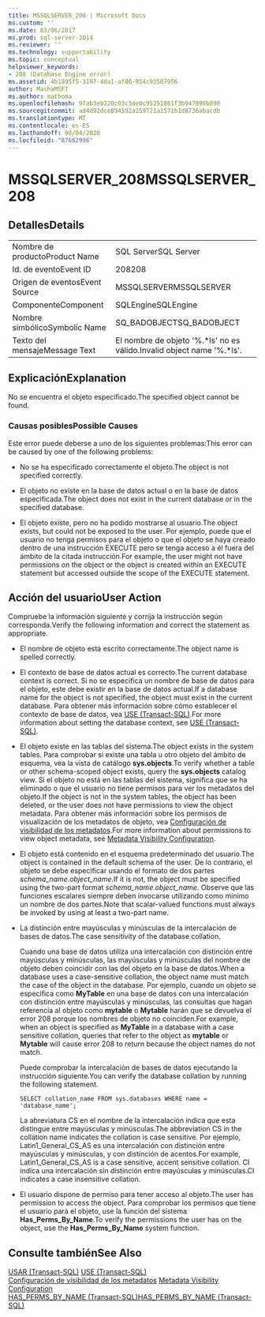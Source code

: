 ```yaml
---
title: MSSQLSERVER_208 | Microsoft Docs
ms.custom: ''
ms.date: 03/06/2017
ms.prod: sql-server-2014
ms.reviewer: ''
ms.technology: supportability
ms.topic: conceptual
helpviewer_keywords:
- 208 (Database Engine error)
ms.assetid: 4b1895f5-3197-4da1-af86-954c93507956
author: MashaMSFT
ms.author: mathoma
ms.openlocfilehash: 97ab3eb220c03c3de0c95251861f3b947890b090
ms.sourcegitcommit: ad4d92dce894592a259721a1571b1d8736abacdb
ms.translationtype: MT
ms.contentlocale: es-ES
ms.lasthandoff: 08/04/2020
ms.locfileid: "87662996"
---
```

# <a name="mssqlserver_208"></a><span data-ttu-id="bab02-102">MSSQLSERVER_208</span><span class="sxs-lookup"><span data-stu-id="bab02-102">MSSQLSERVER_208</span></span>
    
## <a name="details"></a><span data-ttu-id="bab02-103">Detalles</span><span class="sxs-lookup"><span data-stu-id="bab02-103">Details</span></span>  
  
|||  
|-|-|  
|<span data-ttu-id="bab02-104">Nombre de producto</span><span class="sxs-lookup"><span data-stu-id="bab02-104">Product Name</span></span>|<span data-ttu-id="bab02-105">SQL Server</span><span class="sxs-lookup"><span data-stu-id="bab02-105">SQL Server</span></span>|  
|<span data-ttu-id="bab02-106">Id. de evento</span><span class="sxs-lookup"><span data-stu-id="bab02-106">Event ID</span></span>|<span data-ttu-id="bab02-107">208</span><span class="sxs-lookup"><span data-stu-id="bab02-107">208</span></span>|  
|<span data-ttu-id="bab02-108">Origen de eventos</span><span class="sxs-lookup"><span data-stu-id="bab02-108">Event Source</span></span>|<span data-ttu-id="bab02-109">MSSQLSERVER</span><span class="sxs-lookup"><span data-stu-id="bab02-109">MSSQLSERVER</span></span>|  
|<span data-ttu-id="bab02-110">Componente</span><span class="sxs-lookup"><span data-stu-id="bab02-110">Component</span></span>|<span data-ttu-id="bab02-111">SQLEngine</span><span class="sxs-lookup"><span data-stu-id="bab02-111">SQLEngine</span></span>|  
|<span data-ttu-id="bab02-112">Nombre simbólico</span><span class="sxs-lookup"><span data-stu-id="bab02-112">Symbolic Name</span></span>|<span data-ttu-id="bab02-113">SQ_BADOBJECT</span><span class="sxs-lookup"><span data-stu-id="bab02-113">SQ_BADOBJECT</span></span>|  
|<span data-ttu-id="bab02-114">Texto del mensaje</span><span class="sxs-lookup"><span data-stu-id="bab02-114">Message Text</span></span>|<span data-ttu-id="bab02-115">El nombre de objeto '%.\*ls' no es válido.</span><span class="sxs-lookup"><span data-stu-id="bab02-115">Invalid object name '%.\*ls'.</span></span>|  
  
## <a name="explanation"></a><span data-ttu-id="bab02-116">Explicación</span><span class="sxs-lookup"><span data-stu-id="bab02-116">Explanation</span></span>  
 <span data-ttu-id="bab02-117">No se encuentra el objeto especificado.</span><span class="sxs-lookup"><span data-stu-id="bab02-117">The specified object cannot be found.</span></span>  
  
### <a name="possible-causes"></a><span data-ttu-id="bab02-118">Causas posibles</span><span class="sxs-lookup"><span data-stu-id="bab02-118">Possible Causes</span></span>  
 <span data-ttu-id="bab02-119">Este error puede deberse a uno de los siguientes problemas:</span><span class="sxs-lookup"><span data-stu-id="bab02-119">This error can be caused by one of the following problems:</span></span>  
  
-   <span data-ttu-id="bab02-120">No se ha especificado correctamente el objeto.</span><span class="sxs-lookup"><span data-stu-id="bab02-120">The object is not specified correctly.</span></span>  
  
-   <span data-ttu-id="bab02-121">El objeto no existe en la base de datos actual o en la base de datos especificada.</span><span class="sxs-lookup"><span data-stu-id="bab02-121">The object does not exist in the current database or in the specified database.</span></span>  
  
-   <span data-ttu-id="bab02-122">El objeto existe, pero no ha podido mostrarse al usuario.</span><span class="sxs-lookup"><span data-stu-id="bab02-122">The object exists, but could not be exposed to the user.</span></span> <span data-ttu-id="bab02-123">Por ejemplo, puede que el usuario no tenga permisos para el objeto o que el objeto se haya creado dentro de una instrucción EXECUTE pero se tenga acceso a él fuera del ámbito de la citada instrucción.</span><span class="sxs-lookup"><span data-stu-id="bab02-123">For example, the user might not have permissions on the object or the object is created within an EXECUTE statement but accessed outside the scope of the EXECUTE statement.</span></span>  
  
## <a name="user-action"></a><span data-ttu-id="bab02-124">Acción del usuario</span><span class="sxs-lookup"><span data-stu-id="bab02-124">User Action</span></span>  
 <span data-ttu-id="bab02-125">Compruebe la información siguiente y corrija la instrucción según corresponda.</span><span class="sxs-lookup"><span data-stu-id="bab02-125">Verify the following information and correct the statement as appropriate.</span></span>  
  
-   <span data-ttu-id="bab02-126">El nombre de objeto está escrito correctamente.</span><span class="sxs-lookup"><span data-stu-id="bab02-126">The object name is spelled correctly.</span></span>  
  
-   <span data-ttu-id="bab02-127">El contexto de base de datos actual es correcto.</span><span class="sxs-lookup"><span data-stu-id="bab02-127">The current database context is correct.</span></span> <span data-ttu-id="bab02-128">Si no se especifica un nombre de base de datos para el objeto, este debe existir en la base de datos actual.</span><span class="sxs-lookup"><span data-stu-id="bab02-128">If a database name for the object is not specified, the object must exist in the current database.</span></span> <span data-ttu-id="bab02-129">Para obtener más información sobre cómo establecer el contexto de base de datos, vea [USE &#40;Transact-SQL&#41;](/sql/t-sql/language-elements/use-transact-sql).</span><span class="sxs-lookup"><span data-stu-id="bab02-129">For more information about setting the database context, see [USE &#40;Transact-SQL&#41;](/sql/t-sql/language-elements/use-transact-sql).</span></span>  
  
-   <span data-ttu-id="bab02-130">El objeto existe en las tablas del sistema.</span><span class="sxs-lookup"><span data-stu-id="bab02-130">The object exists in the system tables.</span></span> <span data-ttu-id="bab02-131">Para comprobar si existe una tabla u otro objeto del ámbito de esquema, vea la vista de catálogo **sys.objects**.</span><span class="sxs-lookup"><span data-stu-id="bab02-131">To verify whether a table or other schema-scoped object exists, query the **sys.objects** catalog view.</span></span> <span data-ttu-id="bab02-132">Si el objeto no está en las tablas del sistema, significa que se ha eliminado o que el usuario no tiene permisos para ver los metadatos del objeto.</span><span class="sxs-lookup"><span data-stu-id="bab02-132">If the object is not in the system tables, the object has been deleted, or the user does not have permissions to view the object metadata.</span></span> <span data-ttu-id="bab02-133">Para obtener más información sobre los permisos de visualización de los metadatos de objeto, vea [Configuración de visibilidad de los metadatos](../security/metadata-visibility-configuration.md).</span><span class="sxs-lookup"><span data-stu-id="bab02-133">For more information about permissions to view object metadata, see [Metadata Visibility Configuration](../security/metadata-visibility-configuration.md).</span></span>  
  
-   <span data-ttu-id="bab02-134">El objeto está contenido en el esquema predeterminado del usuario.</span><span class="sxs-lookup"><span data-stu-id="bab02-134">The object is contained in the default schema of the user.</span></span> <span data-ttu-id="bab02-135">De lo contrario, el objeto se debe especificar usando el formato de dos partes *schema_name.object_name*.</span><span class="sxs-lookup"><span data-stu-id="bab02-135">If it is not, the object must be specified using the two-part format *schema_name.object_name*.</span></span> <span data-ttu-id="bab02-136">Observe que las funciones escalares siempre deben invocarse utilizando como mínimo un nombre de dos partes.</span><span class="sxs-lookup"><span data-stu-id="bab02-136">Note that scalar-valued functions must always be invoked by using at least a two-part name.</span></span>  
  
-   <span data-ttu-id="bab02-137">La distinción entre mayúsculas y minúsculas de la intercalación de bases de datos.</span><span class="sxs-lookup"><span data-stu-id="bab02-137">The case sensitivity of the database collation.</span></span>  
  
     <span data-ttu-id="bab02-138">Cuando una base de datos utiliza una intercalación con distinción entre mayúsculas y minúsculas, las mayúsculas y minúsculas del nombre de objeto deben coincidir con las del objeto en la base de datos.</span><span class="sxs-lookup"><span data-stu-id="bab02-138">When a database uses a case-sensitive collation, the object name must match the case of the object in the database.</span></span> <span data-ttu-id="bab02-139">Por ejemplo, cuando un objeto se especifica como **MyTable** en una base de datos con una intercalación con distinción entre mayúsculas y minúsculas, las consultas que hagan referencia al objeto como **mytable** o **Mytable** harán que se devuelva el error 208 porque los nombres de objeto no coinciden.</span><span class="sxs-lookup"><span data-stu-id="bab02-139">For example, when an object is specified as **MyTable** in a database with a case sensitive collation, queries that refer to the object as **mytable** or **Mytable** will cause error 208 to return because the object names do not match.</span></span>  
  
     <span data-ttu-id="bab02-140">Puede comprobar la intercalación de bases de datos ejecutando la instrucción siguiente.</span><span class="sxs-lookup"><span data-stu-id="bab02-140">You can verify the database collation by running the following statement.</span></span>  
  
    ```  
    SELECT collation_name FROM sys.databases WHERE name = 'database_name';  
    ```  
  
     <span data-ttu-id="bab02-141">La abreviatura CS en el nombre de la intercalación indica que esta distingue entre mayúsculas y minúsculas.</span><span class="sxs-lookup"><span data-stu-id="bab02-141">The abbreviation CS in the collation name indicates the collation is case sensitive.</span></span> <span data-ttu-id="bab02-142">Por ejemplo, Latin1_General_CS_AS es una intercalación con distinción entre mayúsculas y minúsculas, y con distinción de acentos.</span><span class="sxs-lookup"><span data-stu-id="bab02-142">For example, Latin1_General_CS_AS is a case sensitive, accent sensitive collation.</span></span> <span data-ttu-id="bab02-143">CI indica una intercalación sin distinción entre mayúsculas y minúsculas.</span><span class="sxs-lookup"><span data-stu-id="bab02-143">CI indicates a case insensitive collation.</span></span>  
  
-   <span data-ttu-id="bab02-144">El usuario dispone de permiso para tener acceso al objeto.</span><span class="sxs-lookup"><span data-stu-id="bab02-144">The user has permission to access the object.</span></span> <span data-ttu-id="bab02-145">Para comprobar los permisos que tiene el usuario para el objeto, use la función del sistema **Has_Perms_By_Name**.</span><span class="sxs-lookup"><span data-stu-id="bab02-145">To verify the permissions the user has on the object, use the **Has_Perms_By_Name** system function.</span></span>  
  
## <a name="see-also"></a><span data-ttu-id="bab02-146">Consulte también</span><span class="sxs-lookup"><span data-stu-id="bab02-146">See Also</span></span>  
 <span data-ttu-id="bab02-147">[USAR &#40;Transact-SQL&#41;](/sql/t-sql/language-elements/use-transact-sql) </span><span class="sxs-lookup"><span data-stu-id="bab02-147">[USE &#40;Transact-SQL&#41;](/sql/t-sql/language-elements/use-transact-sql) </span></span>  
 <span data-ttu-id="bab02-148">[Configuración de visibilidad de los metadatos](../security/metadata-visibility-configuration.md) </span><span class="sxs-lookup"><span data-stu-id="bab02-148">[Metadata Visibility Configuration](../security/metadata-visibility-configuration.md) </span></span>  
 [<span data-ttu-id="bab02-149">HAS_PERMS_BY_NAME &#40;Transact-SQL&#41;</span><span class="sxs-lookup"><span data-stu-id="bab02-149">HAS_PERMS_BY_NAME &#40;Transact-SQL&#41;</span></span>](/sql/t-sql/functions/has-perms-by-name-transact-sql)  
  
  
